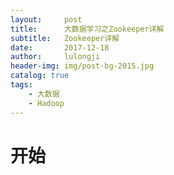 ```yaml
---
layout:     post
title:      大数据学习之Zookeeper详解
subtitle:   Zookeeper详解
date:       2017-12-18
author:     lulongji
header-img: img/post-bg-2015.jpg
catalog: true
tags:
    - 大数据
    - Hadoop
---
```


# 开始

